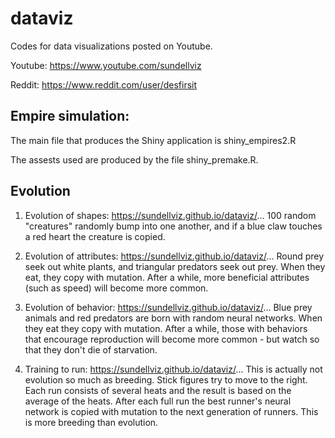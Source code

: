 # dataviz
Codes for data visualizations posted on Youtube.

Youtube: https://www.youtube.com/sundellviz

Reddit: https://www.reddit.com/user/desfirsit

## Empire simulation:
The main file that produces the Shiny application is shiny_empires2.R

The assests used are produced by the file shiny_premake.R.

## Evolution
1. Evolution of shapes: https://sundellviz.github.io/dataviz/...
100 random "creatures" randomly bump into one another, and if a blue claw touches a red heart the creature is copied.

2. Evolution of attributes: https://sundellviz.github.io/dataviz/...
Round prey seek out white plants, and triangular predators seek out prey. When they eat, they copy with mutation. After a while, more beneficial attributes (such as speed) will become more common.

3. Evolution of behavior: https://sundellviz.github.io/dataviz/...
Blue prey animals and red predators are born with random neural networks. When they eat they copy with mutation. After a while, those with behaviors that encourage reproduction will become more common - but watch so that they don't die of starvation.

4. Training to run: https://sundellviz.github.io/dataviz/...
This is actually not evolution so much as breeding. Stick figures try to move to the right. Each run consists of several heats and the result is based on the average of the heats. After each full run the best runner's neural network is copied with mutation to the next generation of runners. This is more breeding than evolution.

